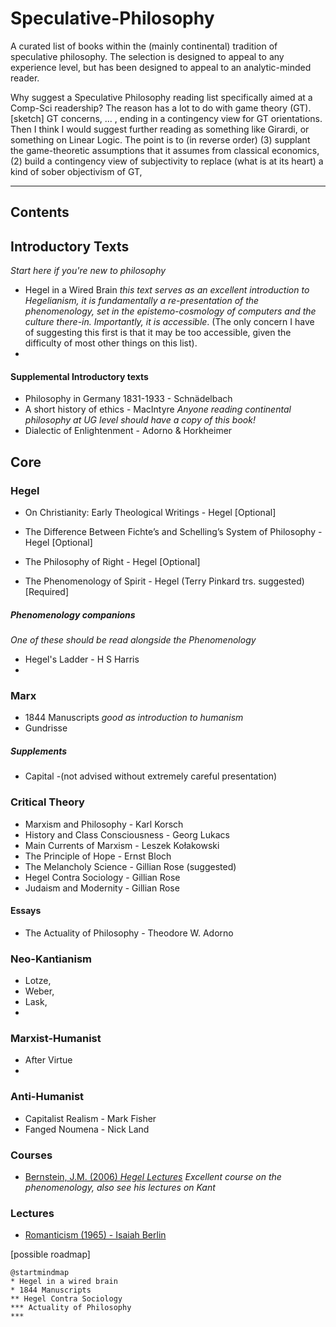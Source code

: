 # Speculative-Philosophy
A curated list of books within the (mainly continental) tradition of speculative philosophy. The selection is designed to appeal to any experience level, but has been designed to appeal to an analytic-minded reader. 

Why suggest a Speculative Philosophy reading list specifically aimed at a Comp-Sci readership? The reason has a lot to do with game theory (GT). [sketch] GT concerns, ... , ending in a contingency view for GT orientations. Then I think I would suggest further reading as something like Girardi, or something on Linear Logic. The point is to (in reverse order) (3) supplant the game-theoretic assumptions that it assumes from classical economics, (2) build a contingency view of subjectivity to replace (what is at its heart) a kind of sober objectivism of GT, 
____
## Contents
## Introductory Texts
_Start here if you're new to philosophy_
- Hegel in a Wired Brain
_this text serves as an excellent introduction to Hegelianism, it is fundamentally a re-presentation of the phenomenology, set in the epistemo-cosmology of computers and the culture there-in. Importantly, it is accessible_.
(The only concern I have of suggesting this first is that it may be too accessible, given the difficulty of most other things on this list).
- 
#### Supplemental Introductory texts
- Philosophy in Germany 1831-1933 - Schnädelbach
- A short history of ethics - MacIntyre
_Anyone reading continental philosophy at UG level should have a copy of this book!_
- Dialectic of Enlightenment - Adorno & Horkheimer 

## Core
### Hegel
 - On Christianity: Early Theological Writings - Hegel [Optional]
 - The Difference Between Fichte’s and Schelling’s System of Philosophy - Hegel [Optional]

 - The Philosophy of Right - Hegel [Optional]

 - The Phenomenology of Spirit - Hegel (Terry Pinkard trs. suggested) [Required]
##### Phenomenology companions
_One of these should be read alongside the Phenomenology_
 - Hegel's Ladder - H S Harris
 - 

### Marx
 - 1844 Manuscripts _good as introduction to humanism_
 - Gundrisse 

##### Supplements
 - Capital -(not advised without extremely careful presentation)


### Critical Theory
 - Marxism and Philosophy - Karl Korsch
 - History and Class Consciousness - Georg Lukacs
 - Main Currents of Marxism - Leszek Kołakowski
 - The Principle of Hope - Ernst Bloch
 - The Melancholy Science - Gillian Rose (suggested)
 - Hegel Contra Sociology - Gillian Rose 
 - Judaism and Modernity - Gillian Rose

#### Essays
 - The Actuality of Philosophy - Theodore W. Adorno 
### Neo-Kantianism
 - Lotze, 
 - Weber,
 - Lask,
 - 
 
 ### Marxist-Humanist
 - After Virtue
 - 
 
 ### Anti-Humanist
  - Capitalist Realism - Mark Fisher
  - Fanged Noumena - Nick Land

### Courses
- [Bernstein, J.M. (2006) _Hegel Lectures_](https://bernsteintapes.com/hegellist.html)
_Excellent course on the phenomenology, also see his lectures on Kant_


### Lectures 
- [Romanticism (1965) - Isaiah Berlin](https://youtube.com/playlist?list=PLhP9EhPApKE_9uxkmfSIt2JJK6oKbXmd-)
<!--
[sketch]:
Varoufakis, Y Modern and Post-Modern Challenges to Game Theory.
Launch point for an argument about the functional sufficiency in its model of human interaction. 
-->
[possible roadmap]
<!---Readers need a way in to Hegel, there are many possible routes 
1. Marx is possibly the most accessible, 
2. Technology people it could be Hegel in a wired brain, 
3. For Reading Americans it could be Russel, for 
4. Linguists possibility Kant or Neo-Kantians. 
5. People interested in Education could probably read Tubb's dialogue of the Neithammer letters, 
- it is a difficult question. When we design a course for UG we would usually use Marx since that seems the most accessible for young people, but this approach fails with anyone born before 1970's and certain people in general. Perhaps there is a need here to generalize the first chapter of HCS. In any case Hegel in a wired brain could be the best bet for now. --->
```plantuml
@startmindmap
* Hegel in a wired brain
* 1844 Manuscripts
** Hegel Contra Sociology
*** Actuality of Philosophy
*** 
```
